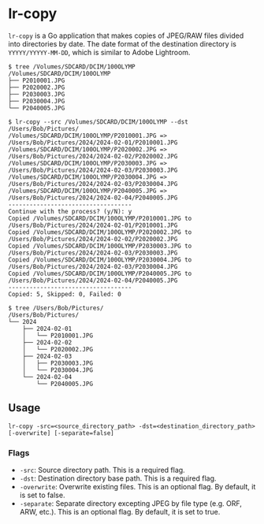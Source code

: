 # lr-copy
`lr-copy` is a Go application that makes copies of JPEG/RAW files divided into directories by date.
The date format of the destination directory is `YYYYY/YYYYY-MM-DD`, which is similar to Adobe Lightroom.

```
$ tree /Volumes/SDCARD/DCIM/100OLYMP
/Volumes/SDCARD/DCIM/100OLYMP
├── P2010001.JPG
├── P2020002.JPG
├── P2030003.JPG
├── P2030004.JPG
└── P2040005.JPG

$ lr-copy --src /Volumes/SDCARD/DCIM/100OLYMP --dst /Users/Bob/Pictures/
/Volumes/SDCARD/DCIM/100OLYMP/P2010001.JPG => /Users/Bob/Pictures/2024/2024-02-01/P2010001.JPG
/Volumes/SDCARD/DCIM/100OLYMP/P2020002.JPG => /Users/Bob/Pictures/2024/2024-02-02/P2020002.JPG
/Volumes/SDCARD/DCIM/100OLYMP/P2030003.JPG => /Users/Bob/Pictures/2024/2024-02-03/P2030003.JPG
/Volumes/SDCARD/DCIM/100OLYMP/P2030004.JPG => /Users/Bob/Pictures/2024/2024-02-03/P2030004.JPG
/Volumes/SDCARD/DCIM/100OLYMP/P2040005.JPG => /Users/Bob/Pictures/2024/2024-02-04/P2040005.JPG
-----------------------------------
Continue with the process? (y/N): y
Copied /Volumes/SDCARD/DCIM/100OLYMP/P2010001.JPG to /Users/Bob/Pictures/2024/2024-02-01/P2010001.JPG
Copied /Volumes/SDCARD/DCIM/100OLYMP/P2020002.JPG to /Users/Bob/Pictures/2024/2024-02-02/P2020002.JPG
Copied /Volumes/SDCARD/DCIM/100OLYMP/P2030003.JPG to /Users/Bob/Pictures/2024/2024-02-03/P2030003.JPG
Copied /Volumes/SDCARD/DCIM/100OLYMP/P2030004.JPG to /Users/Bob/Pictures/2024/2024-02-03/P2030004.JPG
Copied /Volumes/SDCARD/DCIM/100OLYMP/P2040005.JPG to /Users/Bob/Pictures/2024/2024-02-04/P2040005.JPG
-----------------------------------
Copied: 5, Skipped: 0, Failed: 0

$ tree /Users/Bob/Pictures/
/Users/Bob/Pictures/
└── 2024
    ├── 2024-02-01
    │   └── P2010001.JPG
    ├── 2024-02-02
    │   └── P2020002.JPG
    ├── 2024-02-03
    │   ├── P2030003.JPG
    │   └── P2030004.JPG
    └── 2024-02-04
        └── P2040005.JPG
```

## Usage
```
lr-copy -src=<source_directory_path> -dst=<destination_directory_path> [-overwrite] [-separate=false]
```

### Flags
- `-src`: Source directory path. This is a required flag.
- `-dst`: Destination directory base path. This is a required flag.
- `-overwrite`: Overwrite existing files. This is an optional flag. By default, it is set to false.
- `-separate`: Separate directory excepting JPEG by file type (e.g. ORF, ARW, etc.). This is an optional flag. By default, it is set to true.
